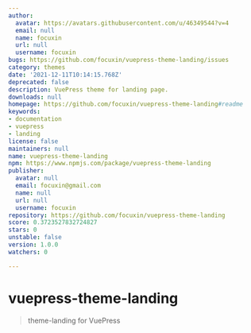 ```yaml
---
author:
  avatar: https://avatars.githubusercontent.com/u/46349544?v=4
  email: null
  name: focuxin
  url: null
  username: focuxin
bugs: https://github.com/focuxin/vuepress-theme-landing/issues
category: themes
date: '2021-12-11T10:14:15.768Z'
deprecated: false
description: VuePress theme for landing page.
downloads: null
homepage: https://github.com/focuxin/vuepress-theme-landing#readme
keywords:
- documentation
- vuepress
- landing
license: false
maintainers: null
name: vuepress-theme-landing
npm: https://www.npmjs.com/package/vuepress-theme-landing
publisher:
  avatar: null
  email: focuxin@gmail.com
  name: null
  url: null
  username: focuxin
repository: https://github.com/focuxin/vuepress-theme-landing
score: 0.3723527832724827
stars: 0
unstable: false
version: 1.0.0
watchers: 0

---
```


# vuepress-theme-landing

> theme-landing for VuePress